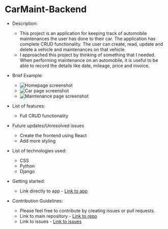 # CarMaint-Backend

* Description:
    * This project is an application for keeping track of automobile maintenances the user has done to their car.  The application has complete CRUD functionality.  The user can create, read, update and delete a vehicle and maintenances on that vehicle.
    * I approached this project by thinking of something that I needed.  When performing maintenance on an automobile, it is useful to be able to record the details like date, mileage, price and invoice.

* Brief Example:
    * ![Homepage screenshot](https://i.imgur.com/zSR2JPx.png)
    * ![Car page screenshot](https://i.imgur.com/xNuDvTq.png)
    * ![Maintenance page screenshot](https://i.imgur.com/3YbBSef.png)

* List of features:
    * Full CRUD functionality

* Future updates/Unresolved issues
    * Create the frontend using React
    * Add more styling

* List of technologies used:
    * CSS
    * Python
    * Django

* Getting started:
    * Link directly to app - [Link to app](https://carmaint-backend.herokuapp.com/)

* Contribution Guidelines:
    * Please feel free to contribute by creating issues or pull requests.
    * Link to main repository - [Link to repo](https://github.com/xmangahas/CarMaint-Backend)
    * Link to issues - [Link to issues](https://github.com/xmangahas/CarMaint-Backend/issues)